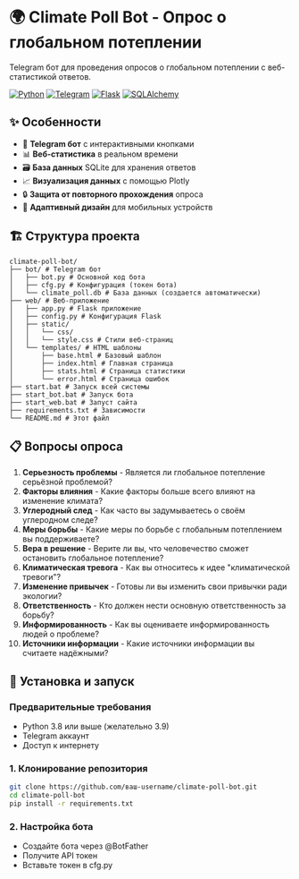 # 🌍 Climate Poll Bot - Опрос о глобальном потеплении

Telegram бот для проведения опросов о глобальном потеплении с веб-статистикой ответов.

[![Python](https://img.shields.io/badge/Python-3.8%2B-blue)](https://python.org)
[![Telegram](https://img.shields.io/badge/Telegram-Bot-blue)](https://t.me/oprosglobalbot)
[![Flask](https://img.shields.io/badge/Flask-2.3%2B-green)](https://flask.palletsprojects.com)
[![SQLAlchemy](https://img.shields.io/badge/SQLAlchemy-ORM-lightgrey)](https://sqlalchemy.org)

## ✨ Особенности

- 🤖 **Telegram бот** с интерактивными кнопками
- 📊 **Веб-статистика** в реальном времени
- 🗃️ **База данных** SQLite для хранения ответов
- 📈 **Визуализация данных** с помощью Plotly
- 🔒 **Защита от повторного прохождения** опроса
- 📱 **Адаптивный дизайн** для мобильных устройств

## 🏗️ Структура проекта
```
climate-poll-bot/
├── bot/ # Telegram бот
│   ├── bot.py # Основной код бота
│   ├── cfg.py # Конфигурация (токен бота)
│   └── climate_poll.db # База данных (создается автоматически)
├── web/ # Веб-приложение
│   ├── app.py # Flask приложение
│   ├── config.py # Конфигурация Flask
│   ├── static/
│   │   └── css/
│   │   └── style.css # Стили веб-страниц
│   └── templates/ # HTML шаблоны
│       ├── base.html # Базовый шаблон
│       ├── index.html # Главная страница
│       ├── stats.html # Страница статистики
│       └── error.html # Страница ошибок
├── start.bat # Запуск всей системы
├── start_bot.bat # Запуск бота
├── start_web.bat # Запуст сайта
├── requirements.txt # Зависимости
└── README.md # Этот файл
```

## 📋 Вопросы опроса

1. **Серьезность проблемы** - Является ли глобальное потепление серьёзной проблемой?
2. **Факторы влияния** - Какие факторы больше всего влияют на изменение климата?
3. **Углеродный след** - Как часто вы задумываетесь о своём углеродном следе?
4. **Меры борьбы** - Какие меры по борьбе с глобальным потеплением вы поддерживаете?
5. **Вера в решение** - Верите ли вы, что человечество сможет остановить глобальное потепление?
6. **Климатическая тревога** - Как вы относитесь к идее "климатической тревоги"?
7. **Изменение привычек** - Готовы ли вы изменить свои привычки ради экологии?
8. **Ответственность** - Кто должен нести основную ответственность за борьбу?
9. **Информированность** - Как вы оцениваете информированность людей о проблеме?
10. **Источники информации** - Какие источники информации вы считаете надёжными?

## 🚀 Установка и запуск

### Предварительные требования

- Python 3.8 или выше (желательно 3.9)
- Telegram аккаунт
- Доступ к интернету

### 1. Клонирование репозитория

```bash
git clone https://github.com/ваш-username/climate-poll-bot.git
cd climate-poll-bot
pip install -r requirements.txt
```

### 2. Настройка бота

- Создайте бота через @BotFather
- Получите API токен
- Вставьте токен в cfg.py
